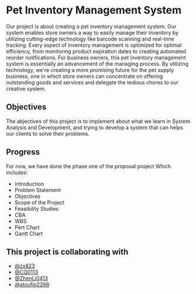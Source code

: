 
# Pet Inventory Management System
Our project is about creating a pet inventory management system. Our system enables store owners a way to easily manage their inventory by utilizing cutting-edge technology like barcode scanning and real-time tracking. Every aspect of inventory management is optimized for optimal efficiency, from monitoring product expiration dates to creating automated reorder notifications. For business owners, this pet inventory management system is essentially an advancement of the managing process. By utilizing technology, we're creating a more promising future for the pet supply business, one in which store owners can concentrate on offering outstanding goods and services and delegate the tedious chores to our creative system.


## Objectives
The abjectives of this project is to implement about what we learn in System Analysis and Development, and trying to develop a system that can helps our clients to solve their problems.
## Progress
For now, we have done the phase one of the proposal project Which includes:
 - introduction
 - Problem Statement
 - Objectives
 - Scope of the Project
 - Feasibility Studies 
 - CBA 
 - WBS 
 - Pert Chart 
 - Gantt Chart


## This project is collaborating with

- [@zx823](https://github.com/zx823/zx823)
- [@CQ0113](https://github.com/CQ0113)
- [@ZhenLi0413](https://github.com/ZhenLi0413/ZhenLi0413)
- [@atoufiq2266](https://github.com/atoufiq2266)

